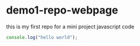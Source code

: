 # demo1-repo-webpage
this is my first repo for a mini project
javascript code
```javascript
console.log("hello world");
```
